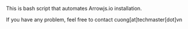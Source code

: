 This is bash script that automates Arrowjs.io installation.

If you have any problem, feel free to contact cuong[at]techmaster[dot]vn
